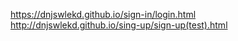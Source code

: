 https://dnjswlekd.github.io/sign-in/login.html
http://dnjswlekd.github.io/sing-up/sign-up(test).html
